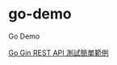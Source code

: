 # go-demo
Go Demo

[Go Gin REST API 測試簡單範例](https://matthung0807.blogspot.com/2021/08/go-gin-rest-api-test.html)
